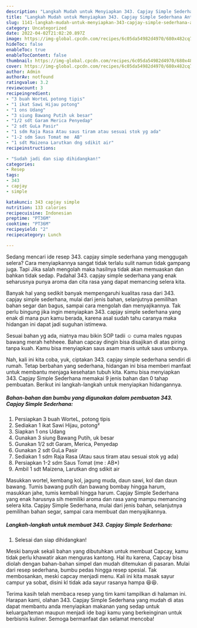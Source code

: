 ```yaml
---
description: "Langkah Mudah untuk Menyiapkan 343. Capjay Simple Sederhana Anti Gagal"
title: "Langkah Mudah untuk Menyiapkan 343. Capjay Simple Sederhana Anti Gagal"
slug: 1141-langkah-mudah-untuk-menyiapkan-343-capjay-simple-sederhana-anti-gagal
category: Uncategorized
date: 2022-04-02T21:02:20.897Z
image: https://img-global.cpcdn.com/recipes/6c05da54982d4970/680x482cq70/343-capjay-simple-sederhana-foto-resep-utama.jpg
hideToc: false
enableToc: true
enableTocContent: false
thumbnail: https://img-global.cpcdn.com/recipes/6c05da54982d4970/680x482cq70/343-capjay-simple-sederhana-foto-resep-utama.jpg
cover: https://img-global.cpcdn.com/recipes/6c05da54982d4970/680x482cq70/343-capjay-simple-sederhana-foto-resep-utama.jpg
author: Admin
authorAv: notfound
ratingvalue: 3.2
reviewcount: 3
recipeingredient:
- "3 buah WorteL potong tipis"
- "1 ikat Sawi Hijau potong"
- "1 ons Udang"
- "3 siung Bawang Putih uk besar"
- "1/2 sdt Garam Merica Penyedap"
- "2 sdt GuLa Pasir"
- "1 sdm Raja Rasa Atau saus tiram atau sesuai stok yg ada"
- "1-2 sdm Saus Tomat me  AB"
- "1 sdt Maizena Larutkan dng sdikit air"
recipeinstructions:

- "Sudah jadi dan siap dihidangkan!"
categories:
- Resep
tags:
- 343
- capjay
- simple

katakunci: 343 capjay simple 
nutrition: 133 calories
recipecuisine: Indonesian
preptime: "PT36M"
cooktime: "PT36M"
recipeyield: "2"
recipecategory: Lunch

---
```



Sedang mencari ide resep 343. capjay simple sederhana yang menggugah selera? Cara menyiapkannya sangat tidak terlalu sulit namun tidak gampang juga. Tapi Jika salah mengolah maka hasilnya tidak akan memuaskan dan bahkan tidak sedap. Padahal 343. capjay simple sederhana yang enak seharusnya punya aroma dan cita rasa yang dapat memancing selera kita.


Banyak hal yang sedikit banyak mempengaruhi kualitas rasa dari 343. capjay simple sederhana, mulai dari jenis bahan, selanjutnya pemilihan bahan segar dan bagus, sampai cara mengolah dan menyajikannya. Tak perlu bingung jika ingin menyiapkan 343. capjay simple sederhana yang enak di mana pun kamu berada, karena asal sudah tahu caranya maka hidangan ini dapat jadi suguhan istimewa.

Sesuai bahan yg ada, niatnya mau bikin SOP tadii ☺️ cuma males ngupas bawang merah hehheee. Bahan capcay dingin bisa disajikan di atas piring tanpa kuah. Kamu bisa menyiapkan saus asam manis untuk saus umbunya.


Nah, kali ini kita coba, yuk, ciptakan 343. capjay simple sederhana sendiri di rumah. Tetap berbahan yang sederhana, hidangan ini bisa memberi manfaat untuk membantu menjaga kesehatan tubuh kita. Kamu bisa menyiapkan 343. Capjay Simple Sederhana memakai 9 jenis bahan dan 0 tahap pembuatan. Berikut ini langkah-langkah untuk menyiapkan hidangannya.

<!--inarticleads1-->

##### Bahan-bahan dan bumbu yang digunakan dalam pembuatan 343. Capjay Simple Sederhana:

1. Persiapkan 3 buah WorteL, potong tipis
1. Sediakan 1 ikat Sawi Hijau, potong²
1. Siapkan 1 ons Udang
1. Gunakan 3 siung Bawang Putih, uk besar
1. Gunakan 1/2 sdt Garam, Merica, Penyedap
1. Gunakan 2 sdt GuLa Pasir
1. Sediakan 1 sdm Raja Rasa (Atau saus tiram atau sesuai stok yg ada)
1. Persiapkan 1-2 sdm Saus Tomat (me : AB*)
1. Ambil 1 sdt Maizena, Larutkan dng sdikit air


Masukkan wortel, kembang kol, jagung muda, daun sawi, kol dan daun bawang. Tumis bawang putih dan bawang bombay hingga harum, masukkan jahe, tumis kembali hingga harum. Capjay Simple Sederhana yang enak harusnya sih memiliki aroma dan rasa yang mampu memancing selera kita. Capjay Simple Sederhana, mulai dari jenis bahan, selanjutnya pemilihan bahan segar, sampai cara membuat dan menyajikannya. 

<!--inarticleads2-->

##### Langkah-langkah untuk membuat 343. Capjay Simple Sederhana:


1. Selesai dan siap dihidangkan!

Meski banyak sekali bahan yang dibutuhkan untuk membuat Capcay, kamu tidak perlu khawatir akan menguras kantong. Hal itu karena, Capcay bisa diolah dengan bahan-bahan simpel dan mudah ditemukan di pasaran. Mulai dari resep sederhana, bumbu pedas hingga resep spesial. Tak membosankan, meski capcay menjadi menu. Kali ini kita masak sayur campur ya sobat, disini kl tidak ada sayur rasanya hampa 😆😆. 

Terima kasih telah membaca resep yang tim kami tampilkan di halaman ini. Harapan kami, olahan 343. Capjay Simple Sederhana yang mudah di atas dapat membantu anda menyiapkan makanan yang sedap untuk keluarga/teman maupun menjadi ide bagi kamu yang berkeinginan untuk berbisnis kuliner. Semoga bermanfaat dan selamat mencoba!
